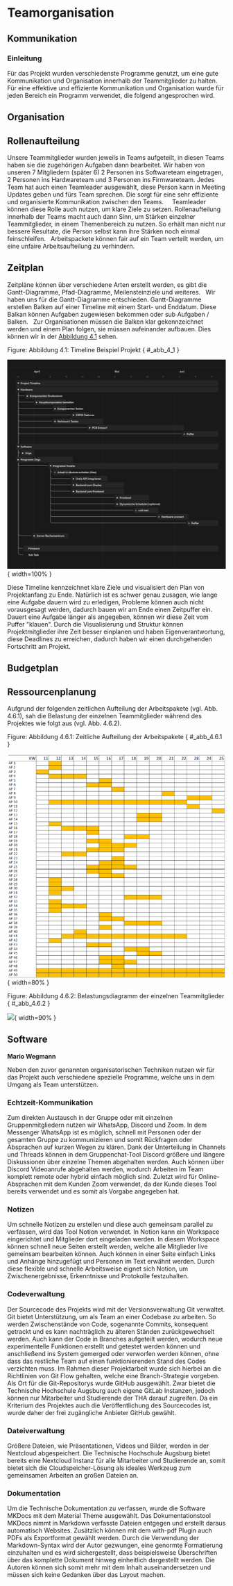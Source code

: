 # Teamorganisation

## Kommunikation  

### Einleitung
Für das Projekt wurden verschiedenste Programme genutzt, um eine gute Kommunikation und Organisation innerhalb der Teammitglieder zu halten. Für eine effektive und effiziente Kommunikation und Organisation wurde für jeden Bereich ein Programm verwendet, die folgend angesprochen wird.  




## Organisation  


## Rollenaufteilung  

Unsere Teammitglieder wurden jeweils in Teams aufgeteilt, in diesen Teams haben sie die zugehörigen Aufgaben dann bearbeitet. Wir haben von unseren 7 Mitgliedern (später 6) 2 Personen ins Softwareteam eingetragen, 2 Personen ins Hardwareteam und 3 Personen ins Firmwareteam. Jedes Team hat auch einen Teamleader ausgewählt, diese Person kann in Meeting Updates geben und fürs Team sprechen. Die sorgt für eine sehr effiziente und organisierte Kommunikation zwischen den Teams.  
  
Teamleader können diese Rolle auch nutzen, um klare Ziele zu setzen. Rollenaufteilung innerhalb der Teams macht auch dann Sinn, um Stärken einzelner Teammitglieder, in einem Themenbereich zu nutzen. So erhält man nicht nur bessere Resultate, die Person selbst kann ihre Stärken noch einmal feinschleifen.  
Arbeitspackete können fair auf ein Team verteilt werden, um eine unfaire Arbeitsaufteilung zu verhindern.


## Zeitplan

Zeitpläne können über verschiedene Arten erstellt werden, es gibt die Gantt-Diagramme, Pfad-Diagramme, Meilensteinziele und weiteres.  
Wir haben uns für die Gantt-Diagramme entschieden. Gantt-Diagramme erstellen Balken auf einer Timeline mit einem Start- und Enddatum. Diese Balkan können Aufgaben zugewiesen bekommen oder sub Aufgaben / Balken.  
Zur Organisationen müssen die Balken klar gekennzeichnet werden und einem Plan folgen, sie müssen aufeinander aufbauen.
Dies können wir in der [Abbildung 4.1](#_abb_4_1) sehen.

Figure: Abbildung 4.1: Timeline Beispiel Projekt { #_abb_4_1 }

![](img/PraktischeUndTheoGrund/Timeline.png){ width=100% }


Diese Timeline kennzeichnet klare Ziele und visualisiert den Plan von Projektanfang zu Ende. Natürlich ist es schwer genau zusagen, wie lange eine Aufgabe dauern wird zu erledigen, Probleme können auch nicht vorausgesagt werden, dadurch bauen wir am Ende einen Zeitpuffer ein. Dauert eine Aufgabe länger als angegeben, können wir diese Zeit vom Puffer "klauen". Durch die Visualisierung und Struktur können Projektmitglieder ihre Zeit besser einplanen und haben Eigenverantwortung, diese Deadlines zu erreichen, dadurch haben wir einen durchgehenden Fortschritt am Projekt.


## Budgetplan  


## Ressourcenplanung  

Aufgrund der folgenden zeitlichen Aufteilung der Arbeitspakete (vgl. Abb. 4.6.1), sah die Belastung der einzelnen Teammitglieder während des Projektes wie folgt aus (vgl. Abb. 4.6.2).

Figure: Abbildung 4.6.1: Zeitliche Aufteilung der Arbeitspakete { #_abb_4.6.1 }

![](img/Belastung.png){ width=80% }

Figure: Abbildung 4.6.2: Belastungsdiagramm der einzelnen Teammitglieder { #_abb_4.6.2 }

![](img/Kapazität.png){ width=90% }


## Software  
**Mario Wegmann**

Neben den zuvor genannten organisatorischen Techniken nutzen wir für das Projekt auch verschiedene spezielle Programme, welche uns in dem Umgang als Team unterstützen. 

### Echtzeit-Kommunikation

Zum direkten Austausch in der Gruppe oder mit einzelnen Gruppenmitgliedern nutzen wir WhatsApp, Discord und Zoom. In dem Messenger WhatsApp ist es möglich, schnell mit Personen oder der gesamten Gruppe zu kommunizieren und somit Rückfragen oder Absprachen auf kurzen Wegen zu klären. Dank der Unterteilung in Channels und Threads können in dem Gruppenchat-Tool Discord größere und längere Diskussionen über einzelne Themen abgehalten werden. Auch können über Discord Videoanrufe abgehalten werden, wodurch Arbeiten im Team komplett remote oder hybrid einfach möglich sind. Zuletzt wird für Online-Absprachen mit dem Kunden Zoom verwendet, da der Kunde dieses Tool bereits verwendet und es somit als Vorgabe angegeben hat. 

### Notizen

Um schnelle Notizen zu erstellen und diese auch gemeinsam parallel zu verfassen, wird das Tool Notion verwendet. In Notion kann ein Workspace eingerichtet und Mitglieder dort eingeladen werden. In diesem Workspace können schnell neue Seiten erstellt werden, welche alle Mitglieder live gemeinsam bearbeiten können. Auch können in einer Seite einfach Links und Anhänge hinzugefügt und Personen im Text erwähnt werden. Durch diese flexible und schnelle Arbeitsweise eignet sich Notion, um Zwischenergebnisse, Erkenntnisse und Protokolle festzuhalten.  

### Codeverwaltung

Der Sourcecode des Projekts wird mit der Versionsverwaltung Git verwaltet. Git bietet Unterstützung, um als Team an einer Codebase zu arbeiten. So werden Zwischenstände von Code, sogenannte Commits, konsequent getrackt und es kann nachträglich zu älteren Ständen zurückgewechselt werden. Auch kann der Code in Branches aufgeteilt werden, wodurch neue experimentelle Funktionen erstellt und getestet werden können und anschließend ins System gemerged oder verworfen werden können, ohne dass das restliche Team auf einen funktionierenden Stand des Codes verzichten muss. Im Rahmen dieser Projektarbeit wurde sich hierbei an die Richtlinien von Git Flow gehalten, welche eine Branch-Strategie vorgeben. Als Ort für die Git-Repositorys wurde GitHub ausgewählt. Zwar bietet die Technische Hochschule Augsburg auch eigene GitLab Instanzen, jedoch können nur Mitarbeiter und Studierende der THA darauf zugreifen. Da ein Kriterium des Projektes auch die Veröffentlichung des Sourcecodes ist, wurde daher der frei zugängliche Anbieter GitHub gewählt.   

### Dateiverwaltung

Größere Dateien, wie Präsentationen, Videos und Bilder, werden in der Nextcloud abgespeichert. Die Technische Hochschule Augsburg bietet bereits eine Nextcloud Instanz für alle Mitarbeiter und Studierende an, somit bietet sich die Cloudspeicher-Lösung als ideales Werkzeug zum gemeinsamen Arbeiten an großen Dateien an. 

### Dokumentation

Um die Technische Dokumentation zu verfassen, wurde die Software MKDocs mit dem Material Theme ausgewählt. Das Dokumentationstool MKDocs nimmt in Markdown verfasste Dateien entgegen und erstellt daraus automatisch Websites. Zusätzlich können mit dem with-pdf Plugin auch PDFs als Exportformat gewählt werden. Durch die Verwendung der Markdown-Syntax wird der Autor gezwungen, eine genormte Formatierung einzuhalten und es wird sichergestellt, dass beispielsweise Überschriften über das komplette Dokument hinweg einheitlich dargestellt werden. Die Autoren können sich somit mehr mit dem Inhalt auseinandersetzen und müssen sich keine Gedanken über das Layout machen. 